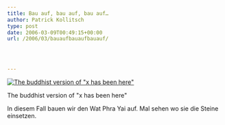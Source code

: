 ```yaml
---
title: Bau auf, bau auf, bau auf…
author: Patrick Kollitsch
type: post
date: 2006-03-09T00:49:15+00:00
url: /2006/03/bauaufbauaufbauauf/




---
```

<div class="flickr">
  <a href="http://www.flickr.com/photos/schreibblogade/109986930/" title="The buddhist version of &quot;x has been here&quot;"><img src="//static.flickr.com/45/109986930_97944ce26f.jpg" alt="The buddhist version of &quot;x has been here&quot;" /></a></p> 
  
  <p>
    The buddhist version of "x has been here"
  </p>
</div>

In diesem Fall bauen wir den Wat Phra Yai auf. Mal sehen wo sie die Steine einsetzen.